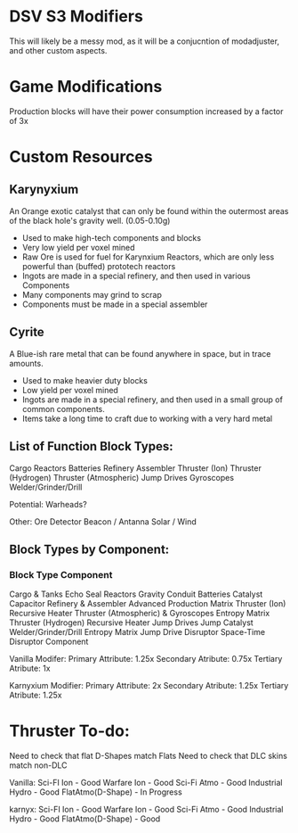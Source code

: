 # DSV S3 Modifiers
This will likely be a messy mod, as it will be a conjucntion of modadjuster, and other custom aspects.

# Game Modifications
Production blocks will have their power consumption increased by a factor of 3x

# Custom Resources
## Karynyxium
An Orange exotic catalyst that can only be found within the outermost areas of the black hole's gravity well. (0.05-0.10g)
- Used to make high-tech components and blocks
- Very low yield per voxel mined
- Raw Ore is used for fuel for Karynxium Reactors, which are only less powerful than (buffed) prototech reactors
- Ingots are made in a special refinery, and then used in various Components
- Many components may grind to scrap
- Components must be made in a special assembler

## Cyrite
A Blue-ish rare metal that can be found anywhere in space, but in trace amounts. 
- Used to make heavier duty blocks
- Low yield per voxel mined
- Ingots are made in a special refinery, and then used in a small group of common components.
- Items take a long time to craft due to working with a very hard metal

## List of Function Block Types:
Cargo
Reactors
Batteries
Refinery
Assembler
Thruster (Ion)
Thruster (Hydrogen)
Thruster (Atmospheric)
Jump Drives
Gyroscopes
Welder/Grinder/Drill

Potential:
Warheads?

Other:
Ore Detector
Beacon / Antanna
Solar / Wind


## Block Types by Component:

### Block Type                                 Component
Cargo & Tanks                                  Echo Seal
Reactors                                       Gravity Conduit
Batteries                                      Catalyst Capacitor
Refinery & Assembler                           Advanced Production Matrix
Thruster (Ion)                                 Recursive Heater
Thruster (Atmospheric) & Gyroscopes            Entropy Matrix
Thruster (Hydrogen)                            Recursive Heater
Jump Drives                                    Jump Catalyst
Welder/Grinder/Drill                           Entropy Matrix
Jump Drive Disruptor                           Space-Time Disruptor Component


Vanilla Modifer:
Primary Attribute: 1.25x
Secondary Atribute: 0.75x
Tertiary Atribute: 1x

Karnyxium Modifier:
Primary Attribute: 2x
Secondary Atribute: 1.25x
Tertiary Atribute: 1.25x

# Thruster To-do:
Need to check that flat D-Shapes match Flats
Need to check that DLC skins match non-DLC

Vanilla:
Sci-FI Ion - Good
Warfare Ion - Good
Sci-Fi Atmo - Good
Industrial Hydro - Good
FlatAtmo(D-Shape) - In Progress

karnyx:
Sci-FI Ion - Good
Warfare Ion - Good
Sci-Fi Atmo - Good
Industrial Hydro - Good
FlatAtmo(D-Shape) - Good
